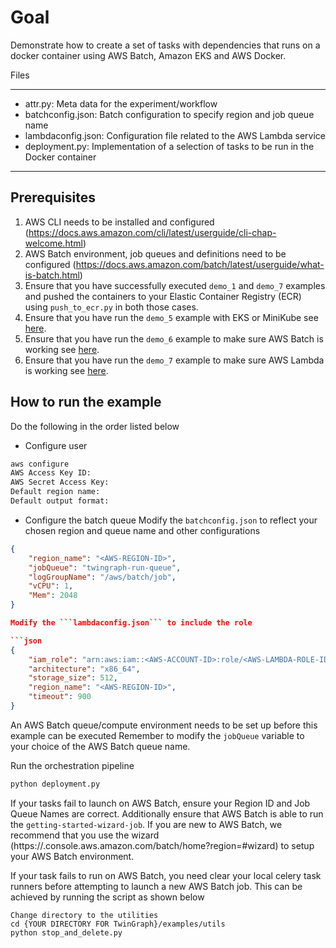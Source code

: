 # Goal

Demonstrate how to create a set of tasks with dependencies that runs on a docker container using AWS Batch, Amazon EKS and AWS Docker.

Files

---

* attr.py: Meta data for the experiment/workflow
* batchconfig.json: Batch configuration to specify region and job queue name 
* lambdaconfig.json: Configuration file related to the AWS Lambda service 
* deployment.py: Implementation of a selection of tasks to be run in the Docker container  

---

## Prerequisites  

1.    AWS CLI needs to be installed and configured (https://docs.aws.amazon.com/cli/latest/userguide/cli-chap-welcome.html)
2.    AWS Batch environment, job queues and definitions need to be configured (https://docs.aws.amazon.com/batch/latest/userguide/what-is-batch.html)
3.    Ensure that you have successfully executed `demo_1` and `demo_7` examples and pushed the containers to your Elastic Container Registry (ECR) using `push_to_ecr.py` in both those cases. 
4.    Ensure that you have run the `demo_5` example with EKS or MiniKube see [here](../demo_5_celery_K8s/README.md).
5.    Ensure that you have run the `demo_6` example to make sure AWS Batch is working see [here](../demo_6_celery_aws_batch/README.md).
6.    Ensure that you have run the `demo_7` example to make sure AWS Lambda is working see [here](../demo_7_lambda/README.md).



## How to run the example

Do the following in the order listed below

* Configure user 
```bash
aws configure
AWS Access Key ID: 
AWS Secret Access Key: 
Default region name: 
Default output format:
```

* Configure the batch queue
Modify the `batchconfig.json` to reflect your chosen region and queue name and other configurations
```json
{
    "region_name": "<AWS-REGION-ID>",
    "jobQueue": "twingraph-run-queue",
    "logGroupName": "/aws/batch/job",
    "vCPU": 1,
    "Mem": 2048
}

Modify the ```lambdaconfig.json``` to include the role 

```json
{
    "iam_role": "arn:aws:iam::<AWS-ACCOUNT-ID>:role/<AWS-LAMBDA-ROLE-ID>",
    "architecture": "x86_64",
    "storage_size": 512,
    "region_name": "<AWS-REGION-ID>",
    "timeout": 900
}
```

An AWS Batch queue/compute environment needs to be set up before this example can be executed
Remember to modify the `jobQueue` variable to your choice of the AWS Batch queue name.  

Run the orchestration pipeline
```bash
python deployment.py 
```


 
If your tasks fail to launch on AWS Batch, ensure your Region ID and Job Queue Names are correct.  Additionally ensure that AWS Batch is able to run the `getting-started-wizard-job`.  If you are new to AWS Batch, we recommend that you use the wizard (https://<AWS-REGION-ID>.console.aws.amazon.com/batch/home?region=<AWS-REGION-ID>#wizard) to setup your AWS Batch environment.  

If your task fails to run on AWS Batch, you need clear your local celery task runners before attempting to launch a new AWS Batch job. This can be achieved by running the script as shown below 

```
Change directory to the utilities
cd {YOUR DIRECTORY FOR TwinGraph}/examples/utils
python stop_and_delete.py
```



